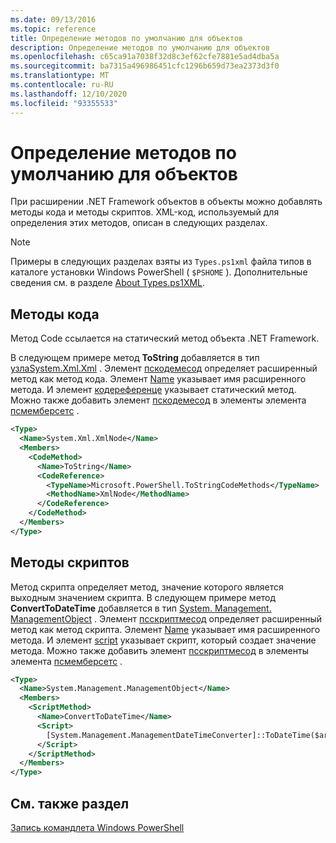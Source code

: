 ```yaml
---
ms.date: 09/13/2016
ms.topic: reference
title: Определение методов по умолчанию для объектов
description: Определение методов по умолчанию для объектов
ms.openlocfilehash: c65ca91a7038f32d8c3ef62cfe7881e5ad4dba5a
ms.sourcegitcommit: ba7315a496986451cfc1296b659d73ea2373d3f0
ms.translationtype: MT
ms.contentlocale: ru-RU
ms.lasthandoff: 12/10/2020
ms.locfileid: "93355533"
---
```

# <a name="defining-default-methods-for-objects"></a>Определение методов по умолчанию для объектов

При расширении .NET Framework объектов в объекты можно добавлять методы кода и методы скриптов.
XML-код, используемый для определения этих методов, описан в следующих разделах.

> [!NOTE]
> Примеры в следующих разделах взяты из `Types.ps1xml` файла типов в каталоге установки Windows PowerShell ( `$PSHOME` ). Дополнительные сведения см. в разделе [About Types.ps1XML](/powershell/module/microsoft.powershell.core/about/about_types.ps1xml).

## <a name="code-methods"></a>Методы кода

Метод Code ссылается на статический метод объекта .NET Framework.

В следующем примере метод **ToString** добавляется в тип [ узлаSystem.Xml.Xml](/dotnet/api/System.Xml.XmlNode) . Элемент [пскодемесод](/dotnet/api/system.management.automation.pscodemethod) определяет расширенный метод как метод кода. Элемент [Name](/dotnet/api/system.management.automation.psmemberinfo.name#System_Management_Automation_PSMemberInfo_Name) указывает имя расширенного метода. И элемент [кодереференце](/dotnet/api/system.management.automation.pscodemethod.codereference#System_Management_Automation_PSCodeMethod_CodeReference) указывает статический метод. Можно также добавить элемент [пскодемесод](/dotnet/api/system.management.automation.pscodemethod) в элементы элемента [псмемберсетс](/dotnet/api/system.management.automation.psmemberset) .

```xml
<Type>
  <Name>System.Xml.XmlNode</Name>
  <Members>
    <CodeMethod>
      <Name>ToString</Name>
      <CodeReference>
        <TypeName>Microsoft.PowerShell.ToStringCodeMethods</TypeName>
        <MethodName>XmlNode</MethodName>
      </CodeReference>
    </CodeMethod>
  </Members>
</Type>
```

## <a name="script-methods"></a>Методы скриптов

Метод скрипта определяет метод, значение которого является выходным значением скрипта. В следующем примере метод **ConvertToDateTime** добавляется в тип [System. Management. ManagementObject](/dotnet/api/System.Management.ManagementObject) . Элемент [псскриптмесод](/dotnet/api/system.management.automation.psscriptmethod) определяет расширенный метод как метод скрипта. Элемент [Name](/dotnet/api/system.management.automation.psmemberinfo.name#System_Management_Automation_PSMemberInfo_Name) указывает имя расширенного метода. И элемент [script](/dotnet/api/system.management.automation.psscriptmethod.script#System_Management_Automation_PSScriptMethod_Script) указывает скрипт, который создает значение метода. Можно также добавить элемент [псскриптмесод](/dotnet/api/system.management.automation.psscriptmethod) в элементы элемента [псмемберсетс](/dotnet/api/system.management.automation.psmemberset) .

```xml
<Type>
  <Name>System.Management.ManagementObject</Name>
  <Members>
    <ScriptMethod>
      <Name>ConvertToDateTime</Name>
      <Script>
        [System.Management.ManagementDateTimeConverter]::ToDateTime($args[0])
      </Script>
    </ScriptMethod>
  </Members>
</Type>
```

## <a name="see-also"></a>См. также раздел

[Запись командлета Windows PowerShell](./writing-a-windows-powershell-cmdlet.md)
